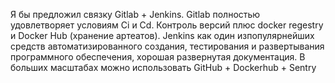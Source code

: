 Я бы предложил связку Gitlab + Jenkins. Gitlab полностью удовлетворяет условиям Ci и Cd. Контроль версий плюс docker regestry и Docker Hub (хранение артеатов). 
Jenkins как один изпопулярнейших средств автоматизированного создания, тестирования и развертывания программного обеспечения, хорошая развернутая документация.
В больших масштабах можно использовать GitHub + Dockerhub + Sentry
